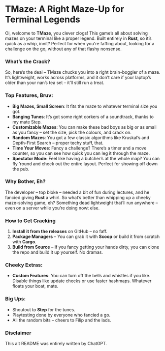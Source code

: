 # TMaze: A Right Maze-Up for Terminal Legends

Oi, welcome to **TMaze**, you clever clogs! This game’s all about solving mazes on your terminal like a proper legend. Built entirely in **Rust**, so it’s quick as a whip, innit? Perfect for when you're faffing about, looking for a challenge on the go, without any of that flashy nonsense.

### What’s the Crack?

So, here’s the deal – TMaze chucks you into a right brain-boggler of a maze. It’s lightweight, works across platforms, and it don’t care if your laptop’s older than your nan’s tea set – it’ll still run a treat.

### Top Features, Bruv:
- **Big Mazes, Small Screen**: It fits the maze to whatever terminal size you got.
- **Banging Tunes**: It’s got some right corkers of a soundtrack, thanks to my mate Step.
- **Customizable Mazes**: You can make these bad boys as big or as small as you fancy – set the size, pick the colours, and crack on.
- **Random Mazes**: You got a few classic algorithms like Kruskal’s and Depth-First Search – proper techy stuff, that.
- **Time Your Moves**: Fancy a challenge? There’s a timer and a move counter, so you can see how quick you can leg it through the maze.
- **Spectator Mode**: Feel like having a butcher’s at the whole map? You can fly ‘round and check out the entire layout. Perfect for showing off down the pub.

### Why Bother, Eh?
The developer – top bloke – needed a bit of fun during lectures, and he fancied giving **Rust** a whirl. So what’s better than whipping up a cheeky maze-solving game, eh? Something dead lightweight that’ll run anywhere – even on a server while you’re doing nowt else.

### How to Get Cracking

1. **Install it from the releases** on GitHub – no faff.
2. **Package Managers** – You can grab it with **Scoop** or build it from scratch with **Cargo**.
3. **Build from Source** – If you fancy getting your hands dirty, you can clone the repo and build it up yourself. No dramas.

### Cheeky Extras:
- **Custom Features**: You can turn off the bells and whistles if you like. Disable things like update checks or use faster hashmaps. Whatever floats your boat, mate.

### Big Ups:
- Shoutout to **Step** for the tunes.
- Playtesting done by everyone who fancied a go.
- All the random bits – cheers to Filip and the lads.

### Disclaimer
This alt README was entirely written by ChatGPT.
